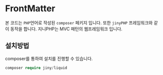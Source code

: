 # FrontMatter
본 코드는 `PHP`언어로 작성된 `composer` 페키지 입니다. 또한 `jinyPHP` 프레임워크와 같이 동작을 합니다.
지니PHP는 MVC 패턴의 웹프레임워크 입니다.

## 설치방법
composer를 통하여 설치를 진행할 수 있습니다.

```php
composer require jiny/liquid
```
